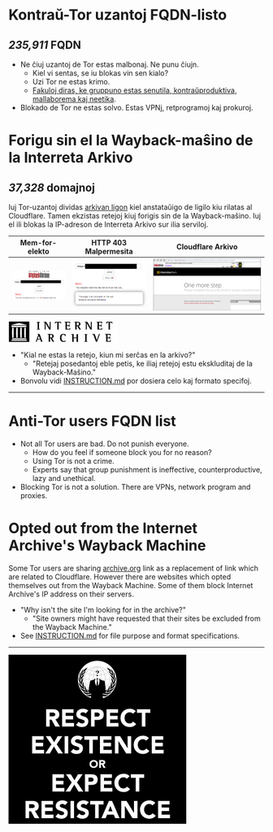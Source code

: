 # Kontraŭ-Tor uzantoj FQDN-listo


[//]: # (do not edit me; start)

## *235,911* FQDN

[//]: # (do not edit me; end)


- Ne ĉiuj uzantoj de Tor estas malbonaj. Ne punu ĉiujn.
  - Kiel vi sentas, se iu blokas vin sen kialo?
  - Uzi Tor ne estas krimo.
  - [Fakuloj diras, ke gruppuno estas senutila, kontraŭproduktiva, mallaborema kaj neetika](https://web.archive.org/web/20201112000414/https://mypointexactly.wordpress.com/2009/07/21/group-punishment-ineffective-unethical/).
- Blokado de Tor ne estas solvo. Estas VPNj, retprogramoj kaj prokuroj.


# Forigu sin el la Wayback-maŝino de la Interreta Arkivo


[//]: # (do not edit me; start)

## _37,328_ domajnoj

[//]: # (do not edit me; end)


Iuj Tor-uzantoj dividas [arkivan ligon](https://web.archive.org/) kiel anstataŭigo de ligilo kiu rilatas al Cloudflare.
Tamen ekzistas retejoj kiuj forigis sin de la Wayback-maŝino.
Iuj el ili blokas la IP-adreson de Interreta Arkivo sur ilia serviloj.

| Mem-for-elekto | HTTP 403 Malpermesita | Cloudflare Arkivo |
|  ---  |  ---  |  ---  |
| ![](../../image/iaorg_sorry.jpg) | ![](../../image/iaorg_sforbid.jpg) | ![](../../image/iaorg_cflare.jpg) |

[![](../../image/__archiveorg.jpg)](https://web.archive.org/web/20210311125435/https://help.archive.org/hc/en-us/articles/360004651732-Using-The-Wayback-Machine)

- "Kial ne estas la retejo, kiun mi serĉas en la arkivo?"
  - "Retejaj posedantoj eble petis, ke iliaj retejoj estu ekskluditaj de la Wayback-Maŝino."
- Bonvolu vidi [INSTRUCTION.md](../../INSTRUCTION.md) por dosiera celo kaj formato specifoj.


-----

# Anti-Tor users FQDN list

- Not all Tor users are bad. Do not punish everyone.
  - How do you feel if someone block you for no reason?
  - Using Tor is not a crime.
  - Experts say that group punishment is ineffective, counterproductive, lazy and unethical.
- Blocking Tor is not a solution. There are VPNs, network program and proxies.


# Opted out from the Internet Archive's Wayback Machine

Some Tor users are sharing [archive.org](https://web.archive.org/) link as a replacement of link which are related to Cloudflare.
However there are websites which opted themselves out from the Wayback Machine.
Some of them block Internet Archive's IP address on their servers.

- "Why isn't the site I'm looking for in the archive?"
  - "Site owners might have requested that their sites be excluded from the Wayback Machine."
- See [INSTRUCTION.md](../../INSTRUCTION.md) for file purpose and format specifications.


-----

![](../../image/anonexist.jpg)
